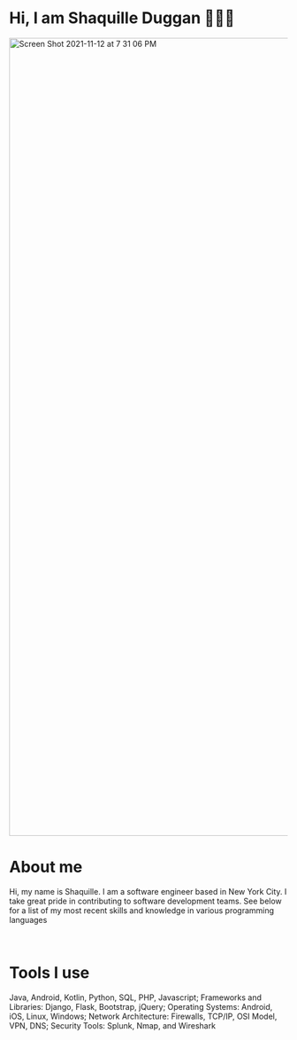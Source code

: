 <h1> Hi, I am Shaquille Duggan 👨🏿‍💻 </h1>
<img width="1440" alt="Screen Shot 2021-11-12 at 7 31 06 PM" src="https://user-images.githubusercontent.com/84408174/141599013-df775cab-4fe6-48b6-8a2e-ba929c2a788c.jpeg">
<h1>About me</h1>
<p>
Hi, my name is Shaquille. I am a software engineer based in New York City. I take great pride in contributing to software development teams.
See below for a list of my most recent skills and knowledge in various programming languages
</p>
<br>
<h1> Tools I use </h1>
<p>
Java, Android, Kotlin, Python, SQL, PHP, Javascript; Frameworks and Libraries: Django, Flask, Bootstrap, jQuery; Operating Systems: Android, iOS, Linux, Windows; Network Architecture: Firewalls, TCP/IP, OSI Model, VPN, DNS; Security Tools: Splunk, Nmap, and Wireshark
<p>
